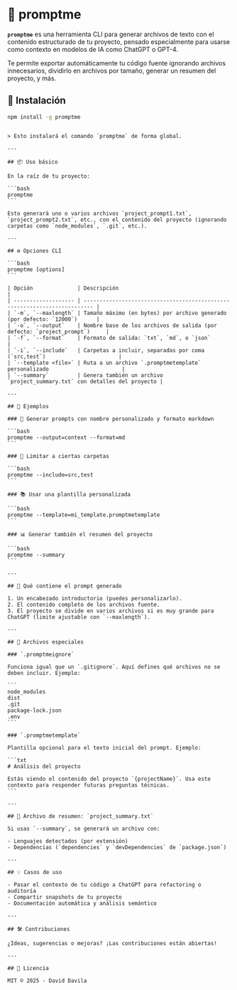 # 🧠 promptme

**`promptme`** es una herramienta CLI para generar archivos de texto con el contenido estructurado de tu proyecto, pensado especialmente para usarse como contexto en modelos de IA como ChatGPT o GPT-4.

Te permite exportar automáticamente tu código fuente ignorando archivos innecesarios, dividirlo en archivos por tamaño, generar un resumen del proyecto, y más.

## 🚀 Instalación

```bash
npm install -g promptme
```

````

> Esto instalará el comando `promptme` de forma global.

---

## 📦 Uso básico

En la raíz de tu proyecto:

```bash
promptme
```

Esto generará uno o varios archivos `project_prompt1.txt`, `project_prompt2.txt`, etc., con el contenido del proyecto (ignorando carpetas como `node_modules`, `.git`, etc.).

---

## ⚙️ Opciones CLI

```bash
promptme [options]
```

| Opción              | Descripción                                                               |
| ------------------- | ------------------------------------------------------------------------- |
| `-m`, `--maxlength` | Tamaño máximo (en bytes) por archivo generado (por defecto: `12000`)      |
| `-o`, `--output`    | Nombre base de los archivos de salida (por defecto: `project_prompt`)     |
| `-f`, `--format`    | Formato de salida: `txt`, `md`, o `json`                                  |
| `-i`, `--include`   | Carpetas a incluir, separadas por coma (`src,test`)                       |
| `--template <file>` | Ruta a un archivo `.promptmetemplate` personalizado                       |
| `--summary`         | Genera también un archivo `project_summary.txt` con detalles del proyecto |

---

## 📝 Ejemplos

### 📂 Generar prompts con nombre personalizado y formato markdown

```bash
promptme --output=context --format=md
```

### 🧱 Limitar a ciertas carpetas

```bash
promptme --include=src,test
```

### 📚 Usar una plantilla personalizada

```bash
promptme --template=mi_template.promptmetemplate
```

### 📊 Generar también el resumen del proyecto

```bash
promptme --summary
```

---

## 🧠 Qué contiene el prompt generado

1. Un encabezado introductorio (puedes personalizarlo).
2. El contenido completo de los archivos fuente.
3. El proyecto se divide en varios archivos si es muy grande para ChatGPT (limite ajustable con `--maxlength`).

---

## 📄 Archivos especiales

### `.promptmeignore`

Funciona igual que un `.gitignore`. Aquí defines qué archivos no se deben incluir. Ejemplo:

```
node_modules
dist
.git
package-lock.json
.env
```

### `.promptmetemplate`

Plantilla opcional para el texto inicial del prompt. Ejemplo:

```txt
# Análisis del proyecto

Estás viendo el contenido del proyecto `{projectName}`. Usa este contexto para responder futuras preguntas técnicas.
```

---

## 📑 Archivo de resumen: `project_summary.txt`

Si usas `--summary`, se generará un archivo con:

- Lenguajes detectados (por extensión)
- Dependencias (`dependencies` y `devDependencies` de `package.json`)

---

## 💡 Casos de uso

- Pasar el contexto de tu código a ChatGPT para refactoring o auditoría
- Compartir snapshots de tu proyecto
- Documentación automática y análisis semántico

---

## 🛠️ Contribuciones

¿Ideas, sugerencias o mejoras? ¡Las contribuciones están abiertas!

---

## 📄 Licencia

MIT © 2025 - David Davila
````
